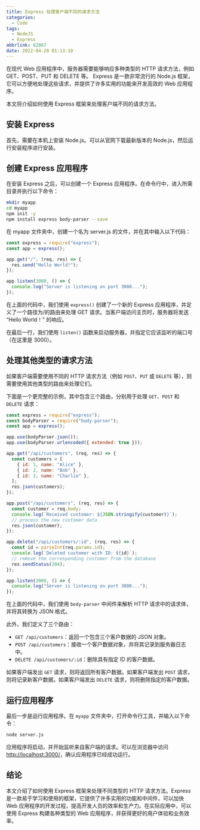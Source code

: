 ```yaml
---
title: Express 处理客户端不同的请求方法
categories:
  - Code
tags:
  - NodeJS
  - Express
abbrlink: 62867
date: 2022-04-20 01:13:10
---
```


在现代 Web 应用程序中，服务器需要能够响应多种类型的 HTTP 请求方法，例如 GET、POST、PUT 和 DELETE 等。 Express 是一款非常流行的 Node.js 框架，它可以方便地处理这些请求，并提供了许多实用的功能来开发高效的 Web 应用程序。

本文将介绍如何使用 Express 框架来处理客户端不同的请求方法。

## 安装 Express

首先，需要在本机上安装 Node.js。可以从官网下载最新版本的 Node.js，然后运行安装程序进行安装。

## 创建 Express 应用程序

在安装 Express 之后，可以创建一个 Express 应用程序。在命令行中，进入所需目录并执行以下命令：

```bash
mkdir myapp
cd myapp
npm init -y
npm install express body-parser --save
```

在 myapp 文件夹中，创建一个名为 server.js 的文件，并在其中输入以下代码：

```js
const express = require("express");
const app = express();

app.get("/", (req, res) => {
  res.send("Hello World!");
});

app.listen(3000, () => {
  console.log("Server is listening on port 3000...");
});
```

在上面的代码中，我们使用 `express()` 创建了一个新的 Express 应用程序，并定义了一个路径为/的路由来处理 GET 请求。当客户端访问主页时，服务器将发送 “Hello World！” 的响应。

在最后一行，我们使用 `listen()` 函数来启动服务器，并指定它应该监听的端口号（在这里是 3000）。

## 处理其他类型的请求方法

如果客户端需要使用不同的 HTTP 请求方法（例如 `POST`、`PUT` 或 `DELETE` 等），则需要使用其他类型的路由来处理它们。

下面是一个更完整的示例，其中包含三个路由，分别用于处理 `GET`、`POST` 和 `DELETE` 请求：

```js
const express = require("express");
const bodyParser = require("body-parser");
const app = express();

app.use(bodyParser.json());
app.use(bodyParser.urlencoded({ extended: true }));

app.get("/api/customers", (req, res) => {
  const customers = [
    { id: 1, name: "Alice" },
    { id: 2, name: "Bob" },
    { id: 3, name: "Charlie" },
  ];
  res.json(customers);
});

app.post("/api/customers", (req, res) => {
  const customer = req.body;
  console.log(`Received customer: ${JSON.stringify(customer)}`);
  // process the new customer data
  res.json(customer);
});

app.delete("/api/customers/:id", (req, res) => {
  const id = parseInt(req.params.id);
  console.log(`Deleted customer with ID: ${id}`);
  // remove the corresponding customer from the database
  res.sendStatus(204);
});

app.listen(3000, () => {
  console.log("Server is listening on port 3000...");
});
```

在上面的代码中，我们使用 `body-parser` 中间件来解析 HTTP 请求中的请求体，并将其转换为 JSON 格式。

此外，我们定义了三个路由：

- `GET /api/customers`：返回一个包含三个客户数据的 JSON 对象。
- `POST /api/customers`：接收一个客户数据对象，并将其记录到服务器日志中。
- `DELETE /api/customers/:id`：删除具有指定 ID 的客户数据。

如果客户端发出 `GET` 请求，则将返回所有客户数据。如果客户端发出 `POST` 请求，则将记录新客户数据。如果客户端发出 `DELETE` 请求，则将删除指定的客户数据。

## 运行应用程序

最后一步是运行应用程序。在 `myapp` 文件夹中，打开命令行工具，并输入以下命令：

```bash
node server.js
```

应用程序将启动，并开始监听来自客户端的请求。可以在浏览器中访问 [http://localhost:3000/](http://localhost:3000/)，确认应用程序已经成功运行。

## 结论

本文介绍了如何使用 Express 框架来处理不同类型的 HTTP 请求方法。Express 是一款易于学习和使用的框架，它提供了许多实用的功能和中间件，可以加快 Web 应用程序的开发过程，提高开发人员的效率和生产力。在实际应用中，可以使用 Express 构建各种类型的 Web 应用程序，并获得更好的用户体验和业务效率。
